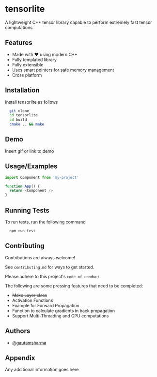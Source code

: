 
# tensorlite

A lightweight C++ tensor library capable to perform extremely fast tensor computations.



## Features

- Made with ❤️ using modern C++
- Fully templated library
- Fully extensible
- Uses smart pointers for safe memory management
- Cross platform



## Installation

Install tensorlite as follows

```bash
  git clone 
  cd tensorlite
  cd build
  cmake .. && make
```

## Demo

Insert gif or link to demo


## Usage/Examples

```javascript
import Component from 'my-project'

function App() {
  return <Component />
}
```


## Running Tests

To run tests, run the following command

```bash
  npm run test
```


## Contributing

Contributions are always welcome!

See `contributing.md` for ways to get started.

Please adhere to this project's `code of conduct`.

The following are some pressing features that need to be completed:

* ~~Make Layer class~~
* Activation Functions  
* Example for Forward Propagation
* Function to calculate gradients in back propagation  
* Support Multi-Threading and GPU computations

## Authors

- [@gautamsharma](https://www.github.com/gautam-sharma1)


## Appendix

Any additional information goes here


[comment]: <> (## API Reference)

[comment]: <> (#### Get all items)

[comment]: <> (```cpp)

[comment]: <> (   int i = 2)

[comment]: <> (```)

[comment]: <> (| Parameter | Type     | Description                |)

[comment]: <> (| :-------- | :------- | :------------------------- |)

[comment]: <> (| `api_key` | `string` | **Required**. Your API key |)

[comment]: <> (#### Get item)

[comment]: <> (```cpp)

[comment]: <> (  Tensor<int> t;)

[comment]: <> (  vector<int> )

[comment]: <> (```)

[comment]: <> (| Parameter | Type     | Description                       |)

[comment]: <> (| :-------- | :------- | :-------------------------------- |)

[comment]: <> (| `id`      | `string` | **Required**. Id of item to fetch |)

[comment]: <> (#### add&#40;num1, num2&#41;)

[comment]: <> (Takes two numbers and returns the sum.)

  